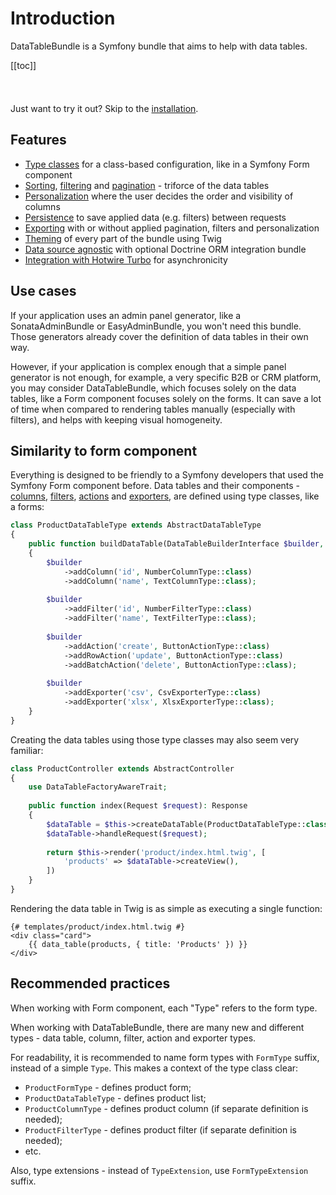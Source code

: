 # Introduction

DataTableBundle is a Symfony bundle that aims to help with data tables.

[[toc]]

<div class="tip custom-block" style="padding-top: 8px; margin-top: 30px;">

Just want to try it out? Skip to the [installation](installation.md).

</div>

## Features

- [Type classes](#similarity-to-form-component) for a class-based configuration, like in a Symfony Form component
- [Sorting](features/sorting.md), [filtering](features/filtering.md) and [pagination](features/pagination.md) - triforce of the data tables
- [Personalization](features/personalization.md) where the user decides the order and visibility of columns
- [Persistence](features/persistence.md) to save applied data (e.g. filters) between requests
- [Exporting](features/exporting.md) with or without applied pagination, filters and personalization 
- [Theming](features/theming.md) of every part of the bundle using Twig
- [Data source agnostic](features/extensibility.md) with optional Doctrine ORM integration bundle
- [Integration with Hotwire Turbo](features/asynchronicity.md) for asynchronicity

## Use cases

If your application uses an admin panel generator, like a SonataAdminBundle or EasyAdminBundle, you won't need this bundle.
Those generators already cover the definition of data tables in their own way.

However, if your application is complex enough that a simple panel generator is not enough, for example, a very specific B2B or CRM platform,
you may consider DataTableBundle, which focuses solely on the data tables, like a Form component focuses solely on the forms.
It can save a lot of time when compared to rendering tables manually (especially with filters), and helps with keeping visual homogeneity.

## Similarity to form component

Everything is designed to be friendly to a Symfony developers that used the Symfony Form component before.
Data tables and their components - [columns](components/columns.md), [filters](components/filters.md), [actions](components/actions.md) and [exporters](components/exporters.md), are defined using type classes, like a forms:

```php
class ProductDataTableType extends AbstractDataTableType
{
    public function buildDataTable(DataTableBuilderInterface $builder, array $options): void
    {
        $builder
            ->addColumn('id', NumberColumnType::class)
            ->addColumn('name', TextColumnType::class);
        
        $builder
            ->addFilter('id', NumberFilterType::class)
            ->addFilter('name', TextFilterType::class);
        
        $builder    
            ->addAction('create', ButtonActionType::class)
            ->addRowAction('update', ButtonActionType::class)
            ->addBatchAction('delete', ButtonActionType::class);
        
        $builder
            ->addExporter('csv', CsvExporterType::class)
            ->addExporter('xlsx', XlsxExporterType::class);
    }
}
```

Creating the data tables using those type classes may also seem very familiar:

```php
class ProductController extends AbstractController
{
    use DataTableFactoryAwareTrait;
    
    public function index(Request $request): Response
    {
        $dataTable = $this->createDataTable(ProductDataTableType::class, $query);
        $dataTable->handleRequest($request);
        
        return $this->render('product/index.html.twig', [
            'products' => $dataTable->createView(),
        ])
    }
}
```

Rendering the data table in Twig is as simple as executing a single function:

```twig
{# templates/product/index.html.twig #}
<div class="card">
    {{ data_table(products, { title: 'Products' }) }}
</div>
```

## Recommended practices

When working with Form component, each "Type" refers to the form type.

When working with DataTableBundle, there are many new and different types - data table, column, filter, action and exporter types.

For readability, it is recommended to name form types with `FormType` suffix, instead of a simple `Type`. 
This makes a context of the type class clear:

- `ProductFormType` - defines product form; 
- `ProductDataTableType` - defines product list; 
- `ProductColumnType` - defines product column (if separate definition is needed);
- `ProductFilterType` - defines product filter (if separate definition is needed);
- etc.

Also, type extensions - instead of `TypeExtension`, use `FormTypeExtension` suffix.
